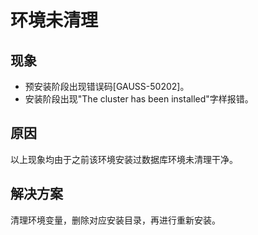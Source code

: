 # 环境未清理

## 现象
- 预安装阶段出现错误码[GAUSS-50202]。
- 安装阶段出现"The cluster has been installed"字样报错。

## 原因
以上现象均由于之前该环境安装过数据库环境未清理干净。

## 解决方案
清理环境变量，删除对应安装目录，再进行重新安装。